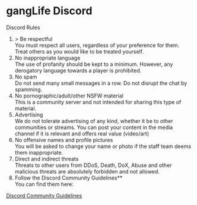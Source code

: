 # gangLife Discord
Discord Rules
<ol>
  <li>
        > Be respectful<br>
        You must respect all users, regardless of your preference for them. Treat others as you would like to be treated yourself.
  </li>

  <li>
        No inappropriate language<br>
        The use of profanity should be kept to a minimum. However, any derogatory language towards a player is prohibited.
  </li>

  <li>
        No spam<br>
        Do not send many small messages in a row. Do not disrupt the chat by spamming.
  </li>

  <li>
        No pornographic/adult/other NSFW material<br>
        This is a community server and not intended for sharing this type of material.
  </li>

  <li>
        Advertising<br>
        We do not tolerate advertising of any kind, whether it be to other communities or streams. You can post your content in the media channel if it is relevant and offers real value (video/art)
  </li>

  <li>
        No offensive names and profile pictures<br>
        You will be asked to change your name or photo if the staff team deems them inappropriate.
  </li>

  <li>
        Direct and indirect threats<br>
        Threats to other users from DDoS, Death, DoX, Abuse and other malicious threats are absolutely forbidden and not allowed.
  </li>

  <li>
        Follow the Discord Community Guidelines**<br>
        You can find them here:
  </li>
</ol>

<a href="https://discordapp.com/guidelines" target="_blank">Discord Community Guidelines</a>
